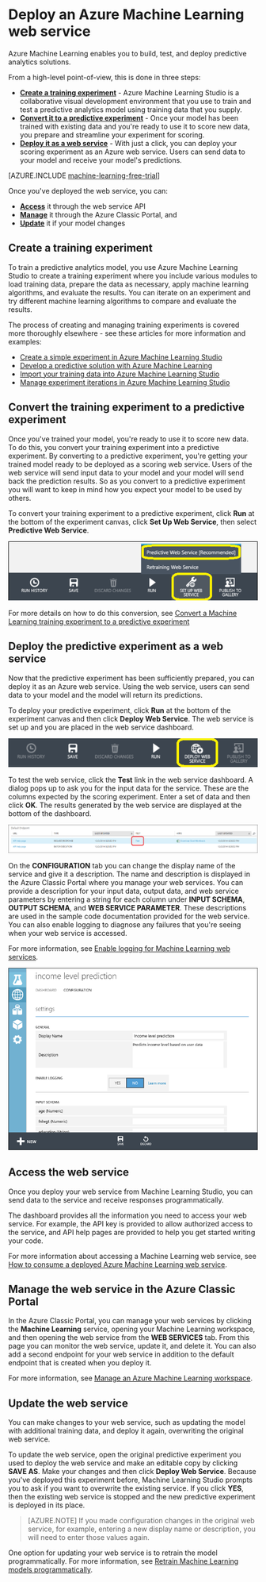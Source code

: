 <properties
	pageTitle="Deploy a Machine Learning web service | Microsoft Azure"
	description="How to convert a training experiment to a predictive experiment, prepare it for deployment, then deploy it as an Azure Machine Learning web service."
	services="machine-learning"
	documentationCenter=""
	authors="garyericson"
	manager="paulettm"
	editor="cgronlun"/>

<tags
	ms.service="machine-learning"
	ms.workload="data-services"
	ms.tgt_pltfrm="na"
	ms.devlang="na"
	ms.topic="article"
	ms.date="02/01/2016"
	ms.author="garye"/>

# Deploy an Azure Machine Learning web service

Azure Machine Learning enables you to build, test, and deploy predictive analytics solutions.

From a high-level point-of-view, this is done in three steps:

- **[Create a training experiment]** - Azure Machine Learning Studio is a collaborative visual development environment that you use to train and test a predictive analytics model using training data that you supply.
- **[Convert it to a predictive experiment]** - Once your model has been trained with existing data and you're ready to use it to score new data, you prepare and streamline your experiment for scoring.
- **[Deploy it as a web service]** - With just a click, you can deploy your scoring experiment as an Azure web service. Users can send data to your model and receive your model's predictions.

[AZURE.INCLUDE [machine-learning-free-trial](../../includes/machine-learning-free-trial.md)]

Once you've deployed the web service, you can:

- **[Access]** it through the web service API
- **[Manage]** it through the Azure Classic Portal, and
- **[Update]** it if your model changes

[Create a training experiment]: #create-a-training-experiment
[Convert it to a predictive experiment]: #convert-the-training-experiment-to-a-predictive-experiment
[Deploy it as a web service]: #deploy-the-predictive-experiment-as-a-web-service
[Access]: #access-the-web-service
[Manage]: #manage-the-web-service-in-the-azure-management-portal
[Update]: #update-the-web-service


## Create a training experiment

To train a predictive analytics model, you use Azure Machine Learning Studio to create a training experiment where you include various modules to load training data, prepare the data as necessary, apply machine learning algorithms, and evaluate the results. You can iterate on an experiment and try different machine learning algorithms to compare and evaluate the results.

The process of creating and managing training experiments is covered more thoroughly elsewhere - see these articles for more information and examples:

- [Create a simple experiment in Azure Machine Learning Studio](machine-learning-create-experiment.md)
- [Develop a predictive solution with Azure Machine Learning](machine-learning-walkthrough-develop-predictive-solution.md)
- [Import your training data into Azure Machine Learning Studio](machine-learning-data-science-import-data.md)
- [Manage experiment iterations in Azure Machine Learning Studio](machine-learning-manage-experiment-iterations.md)

## Convert the training experiment to a predictive experiment

Once you've trained your model, you're ready to use it to score new data. To do this, you convert your training experiment into a predictive experiment.
By converting to a predictive experiment, you're getting your trained model ready to be deployed as a scoring web service. Users of the web service will send input data to your model and your model will send back the prediction results. So as you convert to a predictive experiment you will want to keep in mind how you expect your model to be used by others.

To convert your training experiment to a predictive experiment, click **Run** at the bottom of the experiment canvas, click **Set Up Web Service**, then select **Predictive Web Service**.

![Convert to scoring experiment](./media/machine-learning-publish-a-machine-learning-web-service/figure-1.png)

For more details on how to do this conversion, see [Convert a Machine Learning training experiment to a predictive experiment](machine-learning-convert-training-experiment-to-scoring-experiment.md)


## Deploy the predictive experiment as a web service

Now that the predictive experiment has been sufficiently prepared, you can deploy it as an Azure web service. Using the web service, users can send data to your model and the model will return its predictions.

To deploy your predictive experiment, click **Run** at the bottom of the experiment canvas and then click **Deploy Web Service**. The web service is set up and you are placed in the web service dashboard.

![Deploy the web service](./media/machine-learning-publish-a-machine-learning-web-service/figure-2.png)

To test the web service, click the **Test** link in the web service dashboard. A dialog pops up to ask you for the input data for the service. These are the columns expected by the scoring experiment. Enter a set of data and then click **OK**. The results generated by the web service are displayed at the bottom of the dashboard.

![Test the web service](./media/machine-learning-publish-a-machine-learning-web-service/figure-3.png)

On the **CONFIGURATION** tab you can change the display name of the service and give it a description. The name and description is displayed in the Azure Classic Portal where you manage your web services.
You can provide a description for your input data, output data, and web service parameters by entering a string for each column under **INPUT SCHEMA**, **OUTPUT SCHEMA**, and **WEB SERVICE PARAMETER**. These descriptions are used in the sample code documentation provided for the web service.
You can also enable logging to diagnose any failures that you're seeing when your web service is accessed.

For more information, see [Enable logging for Machine Learning web services](machine-learning-web-services-logging.md).

![Configure the web service](./media/machine-learning-publish-a-machine-learning-web-service/figure-4.png)


## Access the web service

Once you deploy your web service from Machine Learning Studio, you can send data to the service and receive responses programmatically.

The dashboard provides all the information you need to access your web service. For example, the API key is provided to allow authorized access to the service, and API help pages are provided to help you get started writing your code.

For more information about accessing a Machine Learning web service, see [How to consume a deployed Azure Machine Learning web service](machine-learning-consume-web-services.md).


## Manage the web service in the Azure Classic Portal

In the Azure Classic Portal, you can manage your web services by clicking the **Machine Learning** service, opening your Machine Learning workspace, and then opening the web service from the **WEB SERVICES** tab. From this page you can monitor the web service, update it, and delete it. You can also add a second endpoint for your web service in addition to the default endpoint that is created when you deploy it.

For more information, see [Manage an Azure Machine Learning workspace](machine-learning-manage-workspace.md).
<!-- When this article gets published, fix the link and uncomment
For more information on how to manage Azure Machine Learning web service endpoints using the REST API, see **Azure machine learning web service endpoints**.
-->


## Update the web service

You can make changes to your web service, such as updating the model with additional training data, and deploy it again, overwriting the original web service.

To update the web service, open the original predictive experiment you used to deploy the  web service and make an editable copy by clicking **SAVE AS**. Make your changes and then click **Deploy Web Service**. Because you've deployed this experiment before, Machine Learning Studio prompts you to ask if you want to overwrite the existing service. If you click **YES**, then the existing web service is stopped and the new predictive experiment is deployed in its place.

> [AZURE.NOTE] If you made configuration changes in the original web service, for example, entering a new display name or description, you will need to enter those values again.

One option for updating your web service is to retrain the model programmatically. For more information, see [Retrain Machine Learning models programmatically](machine-learning-retrain-models-programmatically.md).

